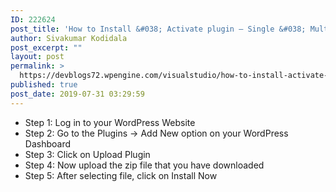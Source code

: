 ```yaml
---
ID: 222624
post_title: 'How to Install &#038; Activate plugin – Single &#038; Multisite'
author: Sivakumar Kodidala
post_excerpt: ""
layout: post
permalink: >
  https://devblogs72.wpengine.com/visualstudio/how-to-install-activate-plugin-single-multisite/
published: true
post_date: 2019-07-31 03:29:59
---
```

*   Step 1: Log in to your WordPress Website
*   Step 2: Go to the Plugins -> Add New option on your WordPress Dashboard
*   Step 3: Click on Upload Plugin
*   Step 4: Now upload the zip file that you have downloaded
*   Step 5: After selecting file, click on Install Now